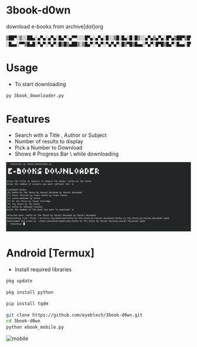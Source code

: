 # 3book-d0wn
download e-books from archive[dot]org
```sh
▒██▀░▒░░██▄░▄▀▄░▄▀▄░█▄▀░▄▀▀░░░█▀▄░▄▀▄░█░░▒█░█▄░█░█▒░░▄▀▄▒▄▀▄░█▀▄▒██▀▒█▀▄
░█▄▄░▀▀▒█▄█░▀▄▀░▀▄▀░█▒█▒▄██▒░▒█▄▀░▀▄▀░▀▄▀▄▀░█▒▀█▒█▄▄░▀▄▀░█▀█▒█▄▀░█▄▄░█▀▄
```

# Usage
* To start downloading

```sh
py 3book_downloader.py
```

# Features
* Search with a Title , Author or Subject
* Number of results to display
* Pick a Number to Download
* Shows \# Progress Bar \ while downloading


![Image](edown.png?raw=true)

# Android [Termux]

* Install required libraries

```sh
pkg update
```

```sh
pkg install python

```

```sh
pip install tqdm

```

```sh
git clone https://github.com/eyeblech/3book-d0wn.git
cd 3book-d0wn
python ebook_mobile.py
```


![mobile](https://github.com/user-attachments/assets/56f4b604-ba25-446b-ad32-6598d5c72426)





